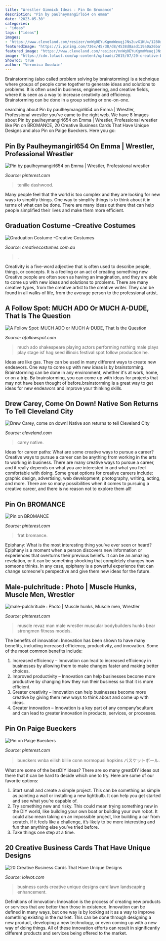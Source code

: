 ```yaml
---
title: "Wrestler Gimmick Ideas : Pin On Bromance"
description: "Pin by paulheymangirl654 on emma"
date: "2023-05-30"
categories:
- "ideas"
tags: ["ideas"]
images:
- "https://www.cleveland.com/resizer/nnWg0EYuKgmmWeuqjJNs2uvX1KU=/1280x0/smart/advancelocal-adapter-image-uploads.s3.amazonaws.com/image.cleveland.com/home/cleve-media/width2048/img/metro/photo/drew-carey-march-2009jpg-d42f9d374afc36b1.jpg"
featuredImage: "https://i.pinimg.com/736x/45/38/d8/4538d8aad119a0a26baf62a8e8a1376c.jpg"
featured_image: "https://www.cleveland.com/resizer/nnWg0EYuKgmmWeuqjJNs2uvX1KU=/1280x0/smart/advancelocal-adapter-image-uploads.s3.amazonaws.com/image.cleveland.com/home/cleve-media/width2048/img/metro/photo/drew-carey-march-2009jpg-d42f9d374afc36b1.jpg"
image: "https://cdn.lolwot.com/wp-content/uploads/2015/07/20-creative-business-cards-that-have-unique-designs-13.jpg"
ShowToc: true
author: "Veronica Goodwin"
---
```



Brainstorming (also called problem solving by brainstorming) is a technique where groups of people come together to generate ideas and solutions to problems. It is often used in business, engineering, and creative fields, where it is seen as a way to increase creativity and efficiency. Brainstorming can be done in a group setting or one-on-one.

	

		
searching about Pin by paulheymangirl654 on Emma | Wrestler, Professional wrestler you've came to the right web. We have 8 Images about Pin by paulheymangirl654 on Emma | Wrestler, Professional wrestler like Pin on BROMANCE, 20 Creative Business Cards That Have Unique Designs and also Pin on Paige Bueckers. Here you go:
		
    
## Pin By Paulheymangirl654 On Emma | Wrestler, Professional Wrestler

<img loading=lazy src="https://i.pinimg.com/736x/23/14/5c/23145c4f81a088a50e356c4dfd728a4c.jpg" onerror="this.onerror=null;this.src='https://tse4.mm.bing.net/th?id=OIP.i-r0N_0H54a0tBZnQKxBRgHaQG&amp;pid=15.1';" alt="Pin by paulheymangirl654 on Emma | Wrestler, Professional wrestler">

_Source: pinterest.com_

>tenille dashwood. 

	

Many people feel that the world is too complex and they are looking for new ways to simplify things. One way to simplify things is to think about it in terms of what can be done. There are many ideas out there that can help people simplified their lives and make them more efficient.

    
## Graduation Costume -Creative Costumes

<img loading=lazy src="https://www.creativecostumes.com.au/wp-content/uploads/2012/01/Graduation-Costume.jpg" onerror="this.onerror=null;this.src='https://tse1.mm.bing.net/th?id=OIP.OsUOe98JUB6bQGwpSKsB5wHaJ4&amp;pid=15.1';" alt="Graduation Costume -Creative Costumes">

_Source: creativecostumes.com.au_

>. 

	

Creativity is a five-word adjective that is often used to describe people, things, or concepts. It is a feeling or an act of creating something new. Creative people are often seen as having an imagination, and they are able to come up with new ideas and solutions to problems. There are many creative types, from the creative artist to the creative writer. They can be found in all walks of life, from the average person to the professional artist.

    
## A Follow Spot: MUCH ADO Or MUCH A-DUDE, That Is The Question

<img loading=lazy src="http://4.bp.blogspot.com/-IrzWkfJYlBo/U8A5QDjyQgI/AAAAAAAAKLg/MkQ3cwj9moQ/s1600/isf+much+ado+men+playing+women.jpg" onerror="this.onerror=null;this.src='https://tse3.mm.bing.net/th?id=OIP.b_NbsPN2E4rTPjnL2GzR_wAAAA&amp;pid=15.1';" alt="A Follow Spot: MUCH ADO or MUCH A-DUDE, That Is the Question">

_Source: afollowspot.com_

>much ado shakespeare playing actors performing nothing male plays play stage isf hag seed illinois festival spot follow production he. 

	

Ideas are like gas. They can be used in many different ways to create new endeavors. One way to come up with new ideas is by brainstorming. Brainstorming can be done in any environment, whether it's at work, home, or on a trip. By brainstorming, you can come up with ideas for projects that may not have been thought of before.brainstorming is a great way to get ideas for new endeavors and improve your thinking skills.

    
## Drew Carey, Come On Down! Native Son Returns To Tell Cleveland City

<img loading=lazy src="https://www.cleveland.com/resizer/nnWg0EYuKgmmWeuqjJNs2uvX1KU=/1280x0/smart/advancelocal-adapter-image-uploads.s3.amazonaws.com/image.cleveland.com/home/cleve-media/width2048/img/metro/photo/drew-carey-march-2009jpg-d42f9d374afc36b1.jpg" onerror="this.onerror=null;this.src='https://tse3.mm.bing.net/th?id=OIP.aJzhlH3mklyttVNI87eQ4AHaE7&amp;pid=15.1';" alt="Drew Carey, come on down! Native son returns to tell Cleveland City">

_Source: cleveland.com_

>carey native. 

	

Ideas for career paths: What are some creative ways to pursue a career?
Creative ways to pursue a career can be anything from working in the arts to working in business. There are many creative ways to pursue a career, and it really depends on what you are interested in and what you feel comfortable with doing. Some great options for creative careers include: graphic design, advertising, web development, photography, writing, acting, and more. There are so many possibilities when it comes to pursuing a creative career, and there is no reason not to explore them all!

    
## Pin On BROMANCE

<img loading=lazy src="https://i.pinimg.com/736x/be/1c/c8/be1cc8f0fc291a25f8c9d07de7329fc6.jpg" onerror="this.onerror=null;this.src='https://tse3.mm.bing.net/th?id=OIP.75950YyBcLLwv3AIGOSc8wHaJ-&amp;pid=15.1';" alt="Pin on BROMANCE">

_Source: pinterest.com_

>frat bromance. 

	

Epiphany: What is the most interesting thing you've ever seen or heard?
Epiphany is a moment when a person discovers new information or experiences that overturns their previous beliefs. It can be an amazing revelation, or it can be something shocking that completely changes how someone thinks. In any case, epiphany is a powerful experience that can change someone's perspective and give them new ideas for the future.

    
## Male-pulchritude : Photo | Muscle Hunks, Muscle Men, Wrestler

<img loading=lazy src="https://i.pinimg.com/736x/8a/e6/eb/8ae6eb259bb9f3b2e45919fa086d595d--hot-wet-muscle-bear.jpg" onerror="this.onerror=null;this.src='https://tse4.mm.bing.net/th?id=OIP.vZPUcPHRri2ZKOPQdrenjAHaNL&amp;pid=15.1';" alt="male-pulchritude : Photo | Muscle hunks, Muscle men, Wrestler">

_Source: pinterest.com_

>muscle revaz man male wrestler muscular bodybuilders hunks bear strongmen fitness models. 

	

The benefits of innovation:
Innovation has been shown to have many benefits, including increased efficiency, productivity, and innovation. Some of the most common benefits include: 
1. Increased efficiency – Innovation can lead to increased efficiency in businesses by allowing them to make changes faster and making better choices. 
2. Improved productivity – Innovation can help businesses become more productive by changing how they run their business so that it is more efficient. 
3. Greater creativity – Innovation can help businesses become more creative by giving them new ways to think about and come up with ideas. 
4. Greater innovation – Innovation is a key part of any company’sculture and can lead to greater innovation in products, services, or processes.

    
## Pin On Paige Bueckers

<img loading=lazy src="https://i.pinimg.com/736x/45/38/d8/4538d8aad119a0a26baf62a8e8a1376c.jpg" onerror="this.onerror=null;this.src='https://tse3.mm.bing.net/th?id=OIP.KuC-EQeLSlQzQa77J0uA6gHaHa&amp;pid=15.1';" alt="Pin on Paige Bueckers">

_Source: pinterest.com_

>bueckers wnba eilish billie conn normopusi hopkins バスケットボール. 

	

What are some of the bestDIY ideas?
There are so many greatDIY ideas out there that it can be hard to decide which one to try. Here are some of our favorite options: 
1) Start small and create a simple project. This can be something as simple as painting a wall or installing a new lightbulb. It can help you get started and see what you’re capable of. 
2) Try something new and risky. This could mean trying something new in the DIY world, like building your own boat or building your own robot. It could also mean taking on an impossible project, like building a car from scratch. If it feels like a challenge, it’s likely to be more interesting and fun than anything else you’ve tried before. 
3) Take things one step at a time.

    
## 20 Creative Business Cards That Have Unique Designs

<img loading=lazy src="https://cdn.lolwot.com/wp-content/uploads/2015/07/20-creative-business-cards-that-have-unique-designs-13.jpg" onerror="this.onerror=null;this.src='https://tse2.mm.bing.net/th?id=OIP.8GDIUMktF5BPXcKXzGCJVwHaFj&amp;pid=15.1';" alt="20 Creative Business Cards That Have Unique Designs">

_Source: lolwot.com_

>business cards creative unique designs card lawn landscaping enhancement. 

	

Definitions of innovation:
Innovation is the process of creating new products or services that are better than those in existence. Innovation can be defined in many ways, but one way is by looking at it as a way to improve something existing in the market. This can be done through designing a new product, developing a new technology, or even coming up with a new way of doing things. All of these innovation efforts can result in significantly different products and services being offered to the market.

